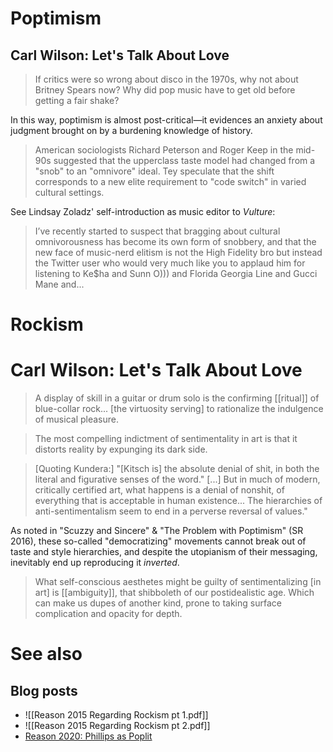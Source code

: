 # Poptimism

## Carl Wilson: Let's Talk About Love

> If critics were so wrong about disco in the 1970s, why not about Britney Spears now? Why did pop music have to get old before getting a fair shake?

In this way, poptimism is almost post-critical—it evidences an anxiety about judgment brought on by a burdening knowledge of history.

> American sociologists Richard Peterson and Roger Keep in the mid-90s suggested that the upperclass taste model had changed from a "snob" to an "omnivore" ideal. Tey speculate that the shift corresponds to a new elite requirement to "code switch" in varied cultural settings.

See Lindsay Zoladz' self-introduction as music editor to _Vulture_:

> I’ve recently started to suspect that bragging about cultural omnivorousness has become its own form of snobbery, and that the new face of music-nerd elitism is not the High Fidelity bro but instead the Twitter user who would very much like you to applaud him for listening to Ke$ha and Sunn O))) and Florida Georgia Line and Gucci Mane and...

# Rockism

# Carl Wilson: Let's Talk About Love

> A display of skill in a guitar or drum solo is the confirming [[ritual]] of blue-collar rock... [the virtuosity serving] to rationalize the indulgence of musical pleasure.

> The most compelling indictment of sentimentality in art is that it distorts reality by expunging its dark side.

> [Quoting Kundera:] "[Kitsch is] the absolute denial of shit, in both the literal and figurative senses of the word." [...] But in much of modern, critically certified art, what happens is a denial of nonshit, of everything that is acceptable in human existence... The hierarchies of anti-sentimentalism seem to end in a perverse reversal of values."

As noted in "Scuzzy and Sincere" & "The Problem with Poptimism" (SR 2016), these so-called "democratizing" movements cannot break out of taste and style hierarchies, and despite the utopianism of their messaging, inevitably end up reproducing it _inverted_.

> What self-conscious aesthetes might be guilty of sentimentalizing [in art] is [[ambiguity]], that shibboleth of our postidealistic age. Which can make us dupes of another kind, prone to taking surface complication and opacity for depth.

# See also
## Blog posts
- ![[Reason 2015 Regarding Rockism pt 1.pdf]]
- ![[Reason 2015 Regarding Rockism pt 2.pdf]]
- [Reason 2020: Phillips as Poplit](https://suspendedreason.com/2020/08/20/kaitlin-phillips-as-poplit/)
